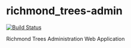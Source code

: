 # richmond_trees-admin
[![Build Status](https://travis-ci.org/lonsun/richmond_trees-admin.svg?branch=master)](https://travis-ci.org/lonsun/richmond_trees-admin)

Richmond Trees Administration Web Application

